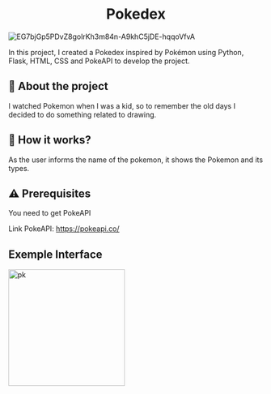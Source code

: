 <h1 align="center">Pokedex</h2>

![EG7bjGp5PDvZ8golrKh3m84n-A9khC5jDE-hqqoVfvA](https://user-images.githubusercontent.com/51414398/133183030-a40c4377-586a-41e9-b072-7f09c162a7e4.png)


<p align="cente![EG7bjGp5PDvZ8golrKh3m84n-A9khC5jDE-hqqoVfvA](https://user-images.githubusercontent.com/51414398/133183025-20a4ad6b-75d8-4175-b13b-c5630acf0ec5.png)
r">In this project, I created a Pokedex inspired by Pokémon using Python, Flask, HTML, CSS and PokeAPI to develop the project.</p>


## :rocket: About the project
I watched Pokemon when I was a kid, so to remember the old days I decided to do something related to drawing.

## :wrench: How it works?
As the user informs the name of the pokemon, it shows the Pokemon and its types.

## :warning: Prerequisites
You need to get PokeAPI

Link PokeAPI: https://pokeapi.co/


## Exemple Interface

<img width="230" alt="pk" src="https://user-images.githubusercontent.com/51414398/133183117-0c856dce-666c-40e9-a1f2-62dc97261a2c.PNG">
